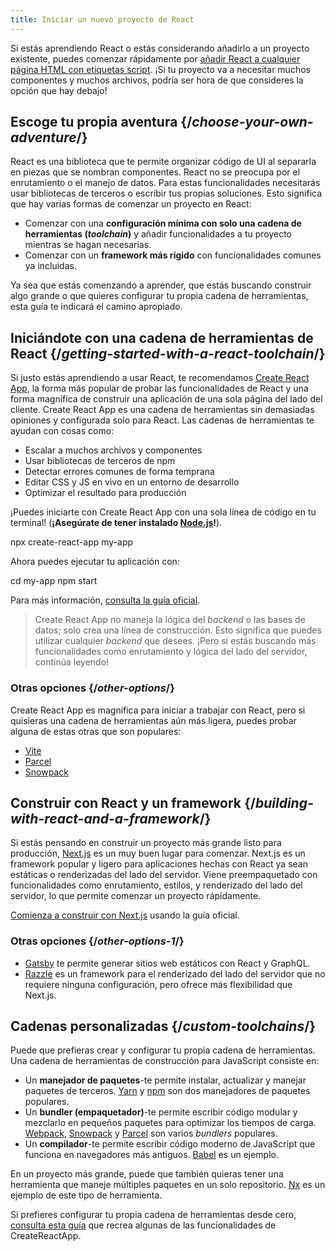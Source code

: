 ```yaml
---
title: Iniciar un nuevo proyecto de React
---
```


<Intro>

Si estás aprendiendo React o estás considerando añadirlo a un proyecto existente, puedes comenzar rápidamente por [añadir React a cualquier página HTML con etiquetas script](/learn/add-react-to-a-website). ¡Si tu proyecto va a necesitar muchos componentes y muchos archivos, podría ser hora de que consideres la opción que hay debajo!

</Intro>

## Escoge tu propia aventura {/*choose-your-own-adventure*/}

React es una biblioteca que te permite organizar código de UI al separarla en piezas que se nombran componentes. React no se preocupa por el enrutamiento o el manejo de datos. Para estas funcionalidades necesitarás usar bibliotecas de terceros o escribir tus propias soluciones. Esto significa que hay varias formas de comenzar un proyecto en React:

* Comenzar con una **configuración mínima con solo una cadena de herramientas (_toolchain_)** y añadir funcionalidades a tu proyecto mientras se hagan necesarias.
* Comenzar con un **framework más rígido** con funcionalidades comunes ya incluidas.

Ya sea que estás comenzando a aprender, que estás buscando construir algo grande o que quieres configurar tu propia cadena de herramientas, esta guía te indicará el camino apropiado.

## Iniciándote con una cadena de herramientas de React {/*getting-started-with-a-react-toolchain*/}

Si justo estás aprendiendo a usar React, te recomendamos [Create React App](https://create-react-app.dev/), la forma más popular de probar las funcionalidades de React y una forma magnífica de construir una aplicación de una sola página del lado del cliente. Create React App es una cadena de herramientas sin demasiadas opiniones y configurada solo para React. Las cadenas de herramientas te ayudan con cosas como:

* Escalar a muchos archivos y componentes
* Usar bibliotecas de terceros de npm
* Detectar errores comunes de forma temprana
* Editar CSS y JS en vivo en un entorno de desarrollo
* Optimizar el resultado para producción

¡Puedes iniciarte con Create React App con una sola línea de código en tu terminal! (**¡Asegúrate de tener instalado [Node.js](https://nodejs.org/)!**).

<TerminalBlock>

npx create-react-app my-app

</TerminalBlock>

Ahora puedes ejecutar tu aplicación con:

<TerminalBlock>

cd my-app
npm start

</TerminalBlock>

Para más información, [consulta la guía oficial](https://create-react-app.dev/docs/getting-started).

> Create React App no maneja la lógica del *backend* o las bases de datos; solo crea una línea de construcción. Esto significa que puedes utilizar cualquier *backend* que desees. ¡Pero si estás buscando más funcionalidades como enrutamiento y lógica del lado del servidor, continúa leyendo!

### Otras opciones {/*other-options*/}

Create React App es magnífica para iniciar a trabajar con React, pero si quisieras una cadena de herramientas aún más ligera, puedes probar alguna de estas otras que son populares:

* [Vite](https://vitejs.dev/guide/)
* [Parcel](https://parceljs.org/)
* [Snowpack](https://www.snowpack.dev/tutorials/react)

## Construir con React y un framework {/*building-with-react-and-a-framework*/}

Si estás pensando en construir un proyecto más grande listo para producción, [Next.js](https://nextjs.org/) es un muy buen lugar para comenzar. Next.js es un framework popular y ligero para aplicaciones hechas con React ya sean estáticas o renderizadas del lado del servidor. Viene preempaquetado con funcionalidades como enrutamiento, estilos, y renderizado del lado del servidor, lo que permite comenzar un proyecto rápidamente.

[Comienza a construir con Next.js](https://nextjs.org/docs/getting-started) usando la guía oficial.

### Otras opciones {/*other-options-1*/}

* [Gatsby](https://www.gatsbyjs.org/) te permite generar sitios web estáticos con React y GraphQL.
* [Razzle](https://razzlejs.org/) es un framework para el renderizado del lado del servidor que no requiere ninguna configuración, pero ofrece más flexibilidad que Next.js.

## Cadenas personalizadas {/*custom-toolchains*/}

Puede que prefieras crear y configurar tu propia cadena de herramientas. Una cadena de herramientas de construcción para JavaScript consiste en:

* Un **manejador de paquetes**-te permite instalar, actualizar y manejar paquetes de terceros. [Yarn](https://yarnpkg.com/) y [npm](https://www.npmjs.com/) son dos manejadores de paquetes populares.
* Un **bundler (empaquetador)**-te permite escribir código modular y mezclarlo en pequeños paquetes para optimizar los tiempos de carga. [Webpack](https://webpack.js.org/), [Snowpack](https://www.snowpack.dev/) y [Parcel](https://parceljs.org/) son varios *bundlers* populares.
* Un **compilador**-te permite escribir código moderno de JavaScript que funciona en navegadores más antiguos. [Babel](https://babeljs.io/) es un ejemplo.

En un proyecto más grande, puede que también quieras tener una herramienta que maneje múltiples paquetes en un solo repositorio. [Nx](https://nx.dev/react) es un ejemplo de este tipo de herramienta.

Si prefieres configurar tu propia cadena de herramientas desde cero, [consulta esta guía](https://blog.usejournal.com/creating-a-react-app-from-scratch-f3c693b84658) que recrea algunas de las funcionalidades de CreateReactApp.
